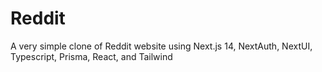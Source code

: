 # Reddit

A very simple clone of Reddit website using Next.js 14, NextAuth, NextUI, Typescript, Prisma, React, and Tailwind
